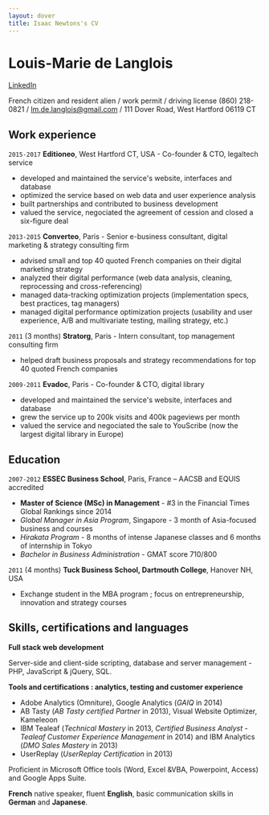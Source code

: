 ```yaml
---
layout: dover
title: Isaac Newtons's CV
---
```

# Louis-Marie de Langlois
[LinkedIn](https://linkedin.com/in/louismariedelanglois/?locale=en_US)

French citizen and resident alien / work permit / driving license
(860) 218-0821 / lm.de.langlois@gmail.com / 111 Dover Road, West Hartford 06119 CT

## Work experience

`2015-2017`
__Editioneo__, West Hartford CT, USA - Co-founder & CTO, legaltech service
<!--
co-founded Editioneo, a digital service providing French e-merchants and entrepreneurs with an array of legal documents to customize online through a simple step-by-step process
-->
- developed and maintained the service's website, interfaces and database
- optimized the service based on web data and user experience analysis
- built partnerships and contributed to business development
- valued the service, negociated the agreement of cession and closed a six-figure deal

`2013-2015`
__Converteo__, Paris - Senior e-business consultant, digital marketing & strategy consulting firm
- advised small and top 40 quoted French companies on their digital marketing strategy
- analyzed their digital performance (web data analysis, cleaning, reprocessing and cross-referencing)
- managed data-tracking optimization projects (implementation specs, best practices, tag managers)
- managed digital performance optimization projects (usability and user experience, A/B and multivariate testing, mailing strategy, etc.)

`2011` (3 months)
__Stratorg__, Paris - Intern consultant, top management consulting firm
- helped draft business proposals and strategy recommendations for top 40 quoted French companies

`2009-2011`
__Evadoc__, Paris - Co-founder & CTO, digital library
- developed and maintained the service's website, interfaces and database
- grew the service up to 200k visits and 400k pageviews per month
- valued the service and negociated the sale to YouScribe (now the largest digital library in Europe)

<!--
`2009`
__WordAppeal__, Paris, France - Freelance, online communications consulting agency
- web content integration in corporate and e-commerce websites for top 40 quoted French companies

`2008` (3 months)
__Hitachi__, Tokyo, Japan - Intern, Planning & Development Office
- gathered and analyzed data to benchmark corporate strategies of nuclear manufacturing & railway business companies

`2008` (3 months)
__IBM Japan__, Yamato, Japan - Intern, Information Management Department, IBM Research laboratory
- helped develop, review and optimize a phonetic transcription software between French and Japanese
-->

## Education

`2007-2012`
__ESSEC Business School__, Paris, France – AACSB and EQUIS accredited
- __Master of Science (MSc) in Management__ - #3 in the Financial Times Global Rankings since 2014
- *Global Manager in Asia Program*, Singapore - 3 month of Asia-focused business and courses
- *Hirakata Program* - 8 months of intense Japanese classes and 6 months of internship in Tokyo
- *Bachelor in Business Administration* - GMAT score 710/800

`2011` (4 months)
__Tuck Business School, Dartmouth College__, Hanover NH, USA
- Exchange student in the MBA program ; focus on entrepreneurship, innovation and strategy courses

<!--
`2011 - 2012`
__Paris-Sorbonne University__, Paris, France - Philosphy department
- Third (non-graduating) year of undergraduate studies in philosophy

`2005 - 2007`
__Lycée Lakanal__, Sceaux, France
- Two-year intensive preparation courses for entrance exams to the top French business schools (French « classe préparatoire »)

`2005`
__Lycée Emile Zola__, Rennes, France
- High School Diploma (French scientific « Baccalauréat »)
-->

## Skills, certifications and languages

__Full stack web development__

 Server-side and client-side scripting, database and server management - PHP, JavaScript & jQuery, SQL.

__Tools and certifications : analytics, testing and customer experience__

- Adobe Analytics (Omniture), Google Analytics (*GAIQ* in 2014)
- AB Tasty (*AB Tasty certified Partner* in 2013), Visual Website Optimizer, Kameleoon
- IBM Tealeaf (*Technical Mastery* in 2013, *Certified Business Analyst - Tealeaf Customer Experience Management* in 2014) and IBM Analytics (*DMO Sales Mastery* in 2013)
- UserReplay (*UserReplay Certification* in 2013)

Proficient in Microsoft Office tools (Word, Excel &VBA, Powerpoint, Access) and Google Apps Suite.

__French__ native speaker, fluent __English__, basic communication skills in __German__ and __Japanese__.

<!--
Sport and leisure
Avid reader and traveler, played the piano for several years, underwater hockey, hiking, scuba (autonomous diver certification) and free diving.
-->
